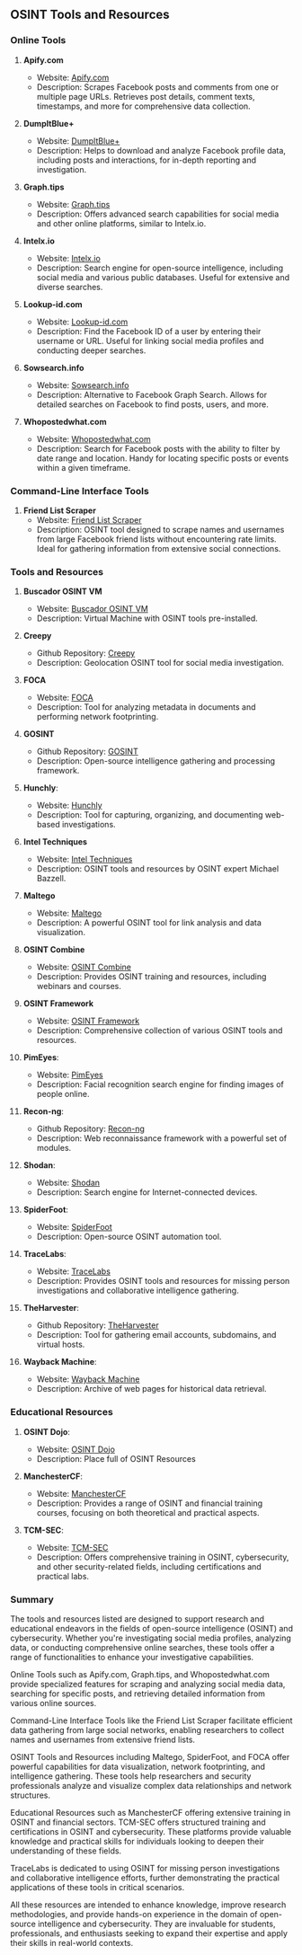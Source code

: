 ## OSINT Tools and Resources

### Online Tools

1. **Apify.com**
   - Website: [Apify.com](https://apify.com)
   - Description: Scrapes Facebook posts and comments from one or multiple page URLs. Retrieves post details, comment texts, timestamps, and more for comprehensive data collection.

2. **DumpItBlue+**
   - Website: [DumpItBlue+](https:https://github.com/arioux/DumpItBluePlus)
   - Description: Helps to download and analyze Facebook profile data, including posts and interactions, for in-depth reporting and investigation.

3. **Graph.tips**
   - Website: [Graph.tips](https://graph.tips)
   - Description: Offers advanced search capabilities for social media and other online platforms, similar to Intelx.io.

4. **Intelx.io**
   - Website: [Intelx.io](https://intelx.io)
   - Description: Search engine for open-source intelligence, including social media and various public databases. Useful for extensive and diverse searches.

5. **Lookup-id.com**
   - Website: [Lookup-id.com](https://lookup-id.com)
   - Description: Find the Facebook ID of a user by entering their username or URL. Useful for linking social media profiles and conducting deeper searches.

6. **Sowsearch.info**
   - Website: [Sowsearch.info](https://sowsearch.info)
   - Description: Alternative to Facebook Graph Search. Allows for detailed searches on Facebook to find posts, users, and more.

7. **Whopostedwhat.com**
   - Website: [Whopostedwhat.com](https://whopostedwhat.com)
   - Description: Search for Facebook posts with the ability to filter by date range and location. Handy for locating specific posts or events within a given timeframe.

### Command-Line Interface Tools

1. **Friend List Scraper**
   - Website: [Friend List Scraper](https://github.com/n0kovo/fb_friend_list_scraper)
   - Description: OSINT tool designed to scrape names and usernames from large Facebook friend lists without encountering rate limits. Ideal for gathering information from extensive social connections.

### Tools and Resources

1. **Buscador OSINT VM**
   - Website: [Buscador OSINT VM](https://inteltechniques.com/buscador/)
   - Description: Virtual Machine with OSINT tools pre-installed.

2. **Creepy**
   - Github Repository: [Creepy](https://github.com/ilektrojohn/creepy)
   - Description: Geolocation OSINT tool for social media investigation.

3. **FOCA**
   - Website: [FOCA](https://www.elevenpaths.com/labstools/foca/index.html)
   - Description: Tool for analyzing metadata in documents and performing network footprinting.

4. **GOSINT**
   - Github Repository: [GOSINT](https://github.com/ciscocsirt/gosint)
   - Description: Open-source intelligence gathering and processing framework.

5. **Hunchly**:
   - Website: [Hunchly](https://www.hunch.ly/)
   - Description: Tool for capturing, organizing, and documenting web-based investigations.

6. **Intel Techniques**
   - Website: [Intel Techniques](https://inteltechniques.com/)
   - Description: OSINT tools and resources by OSINT expert Michael Bazzell.

7. **Maltego**
   - Website: [Maltego](https://www.maltego.com/)
   - Description: A powerful OSINT tool for link analysis and data visualization.

8. **OSINT Combine**
   - Website: [OSINT Combine](https://osintcombine.com/)
   - Description: Provides OSINT training and resources, including webinars and courses.

9. **OSINT Framework**
   - Website: [OSINT Framework](https://osintframework.com/)
   - Description: Comprehensive collection of various OSINT tools and resources.

10. **PimEyes**:
    - Website: [PimEyes](https://pimeyes.com/en)
    - Description: Facial recognition search engine for finding images of people online.

11. **Recon-ng**:
    - Github Repository: [Recon-ng](https://github.com/lanmaster53/recon-ng)
    - Description: Web reconnaissance framework with a powerful set of modules.
   
12. **Shodan**:
    - Website: [Shodan](https://www.shodan.io/)
    - Description: Search engine for Internet-connected devices.

13. **SpiderFoot**:
    - Website: [SpiderFoot](https://www.spiderfoot.net/)
    - Description: Open-source OSINT automation tool.

14. **TraceLabs**:
    - Website: [TraceLabs](https://www.tracelabs.org/)
    - Description: Provides OSINT tools and resources for missing person investigations and collaborative intelligence gathering.

15. **TheHarvester**:
    - Github Repository: [TheHarvester](https://github.com/laramies/theHarvester)
    - Description: Tool for gathering email accounts, subdomains, and virtual hosts.

16. **Wayback Machine**:
    - Website: [Wayback Machine](https://archive.org/web/)
    - Description: Archive of web pages for historical data retrieval.

### Educational Resources

1. **OSINT Dojo**:
   - Website: [OSINT Dojo](https://www.osintdojo.com/resources/)
   - Description: Place full of OSINT Resources

2. **ManchesterCF**:
   - Website: [ManchesterCF](https://manchestercf.com/)
   - Description: Provides a range of OSINT and financial training courses, focusing on both theoretical and practical aspects.

3. **TCM-SEC**:
   - Website: [TCM-SEC](https://academy.tcm-sec.com/)
   - Description: Offers comprehensive training in OSINT, cybersecurity, and other security-related fields, including certifications and practical labs.
  
### Summary

The tools and resources listed are designed to support research and educational endeavors in the fields of open-source intelligence (OSINT) and cybersecurity. Whether you're investigating social media profiles, analyzing data, or conducting comprehensive online searches, these tools offer a range of functionalities to enhance your investigative capabilities.

Online Tools such as Apify.com, Graph.tips, and Whopostedwhat.com provide specialized features for scraping and analyzing social media data, searching for specific posts, and retrieving detailed information from various online sources.

Command-Line Interface Tools like the Friend List Scraper facilitate efficient data gathering from large social networks, enabling researchers to collect names and usernames from extensive friend lists.

OSINT Tools and Resources including Maltego, SpiderFoot, and FOCA offer powerful capabilities for data visualization, network footprinting, and intelligence gathering. These tools help researchers and security professionals analyze and visualize complex data relationships and network structures.

Educational Resources such as ManchesterCF offering extensive training in OSINT and financial sectors. TCM-SEC offers structured training and certifications in OSINT and cybersecurity. These platforms provide valuable knowledge and practical skills for individuals looking to deepen their understanding of these fields.

TraceLabs is dedicated to using OSINT for missing person investigations and collaborative intelligence efforts, further demonstrating the practical applications of these tools in critical scenarios.

All these resources are intended to enhance knowledge, improve research methodologies, and provide hands-on experience in the domain of open-source intelligence and cybersecurity. They are invaluable for students, professionals, and enthusiasts seeking to expand their expertise and apply their skills in real-world contexts.
